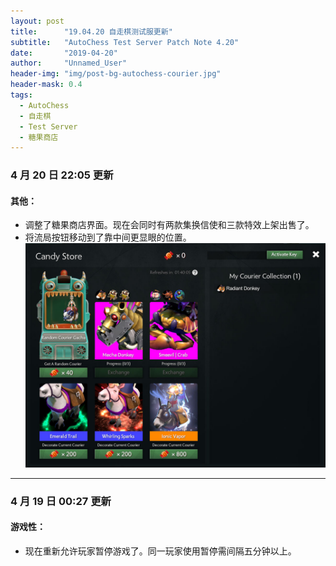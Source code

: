 ```yaml
---
layout: post
title: 		"19.04.20 自走棋测试服更新"
subtitle: 	"AutoChess Test Server Patch Note 4.20"
date:		"2019-04-20"
author: 	"Unnamed_User"
header-img: "img/post-bg-autochess-courier.jpg"
header-mask: 0.4
tags:
  - AutoChess
  - 自走棋
  - Test Server
  - 糖果商店
---
```


### 4 月 20 日 22:05 更新
#### 其他：
- 调整了糖果商店界面。现在会同时有两款集换信使和三款特效上架出售了。
- 将流局按钮移动到了靠中间更显眼的位置。
![糖果商店](/img/in-post/post-190420/candy-store.jpg "糖果商店")

---
### 4 月 19 日 00:27 更新
#### 游戏性：
- 现在重新允许玩家暂停游戏了。同一玩家使用暂停需间隔五分钟以上。